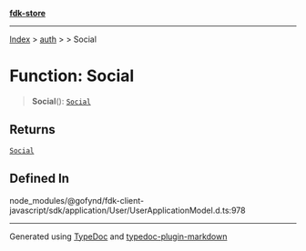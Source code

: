 [**fdk-store**](../../../README.md)
***

[Index](../../../API.md) > [auth](../../README.md) > [<internal>](../README.md) > Social

# Function: Social

> **Social**(): [`Social`](../type-aliases/type-alias.Social.md)

## Returns

[`Social`](../type-aliases/type-alias.Social.md)

## Defined In

node\_modules/@gofynd/fdk-client-javascript/sdk/application/User/UserApplicationModel.d.ts:978

***
Generated using [TypeDoc](https://typedoc.org/) and [typedoc-plugin-markdown](https://www.npmjs.com/package/typedoc-plugin-markdown)
